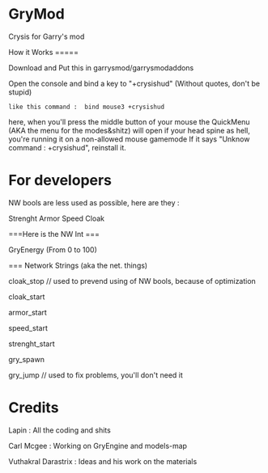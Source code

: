 GryMod
======

Crysis for Garry's mod
           
         
         
How it Works =====
         
Download and Put this in garrysmod/garrysmodaddons

Open the console and bind a key to "+crysishud"  (Without quotes, don't be stupid)
         
	like this command :  bind mouse3 +crysishud


            
here, when you'll press the middle button of your mouse the QuickMenu (AKA the menu for the modes&shitz) will open
if your head spine as hell, you're running it on a non-allowed mouse gamemode
If it says "Unknow command : +crysishud", reinstall it.
    
         
         
  For developers       
======

NW bools are less used as possible, here are they :

Strenght
Armor
Speed
Cloak


===Here is the NW Int ===

GryEnergy (From 0 to 100)




=== Network Strings (aka the net. things)


cloak_stop // used to prevend using of NW bools, because of optimization

cloak_start

armor_start

speed_start

strenght_start

gry_spawn

gry_jump // used to fix problems, you'll don't need it



         
         
         
         
  
		
		
  Credits     
======

Lapin : All the coding and shits

Carl Mcgee : Working on GryEngine and models-map 

Vuthakral Darastrix : Ideas and his work on the materials  




